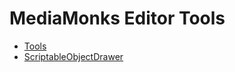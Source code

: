 # MediaMonks Editor Tools

- [Tools](manual/Tools.md)
- [ScriptableObjectDrawer](manual/ScriptableObjectDrawer.md)





